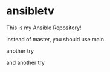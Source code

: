 # ansibletv


This is my Ansible Repository!

instead of master, you should use main

another try

and another try

